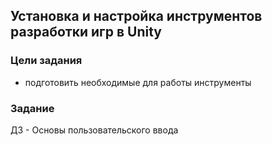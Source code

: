 ## Установка и настройка инструментов разработки игр в Unity

### **Цели задания**
- подготовить необходимые для работы инструменты

### Задание
ДЗ - Основы пользовательского ввода
